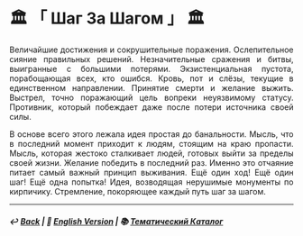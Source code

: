 # 🏛️ 「 Шаг За Шагом 」 🏛️
<p align="justify">Величайшие достижения и сокрушительные поражения. Ослепительное сияние правильных решений. Незначительные сражения и битвы, выигранные с большими потерями. Экзистенциальная пустота, порабощающая всех, кто ошибся. Кровь, пот и слёзы, текущие в единственном направлении. Принятие смерти и желание выжить. Выстрел, точно поражающий цель вопреки неуязвимому статусу. Противник, который побеждает даже после потери источника своей силы.</p>

<p align="justify">В основе всего этого лежала идея простая до банальности. Мысль, что в последний момент приходит к людям, стоящим на краю пропасти. Мысль, которая жестоко сталкивает людей, готовых выйти за пределы своей жизни. Желание победить в последний раз. Именно это отчаяние питает самый важный принцип выживания. Ещё один ход! Ещё один шаг! Ещё одна попытка! Идея, возводящая нерушимые монументы по кирпичику. Стремление, покоряющее каждый путь шаг за шагом.</p>

***

##### ↩️ [Back](index.md) | 🗽 [English Version](step_by_step.md) | 📚 [Тематический Каталог](index_2t.md)

